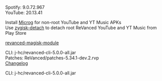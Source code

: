 Spotify: 9.0.72.967  
YouTube: 20.13.41  

Install [Microg](https://github.com/ReVanced/GmsCore/releases) for non-root YouTube and YT Music APKs  
Use [zygisk-detach](https://github.com/j-hc/zygisk-detach) to detach root ReVanced YouTube and YT Music from Play Store  

[revanced-magisk-module](https://github.com/j-hc/revanced-magisk-module)
  
CLI: j-hc/revanced-cli-5.0.0-all.jar  
Patches: ReVanced/patches-5.34.1-dev.2.rvp  
[Changelog](https://github.com/ReVanced/revanced-patches/releases/tag/v5.34.1-dev.2)

CLI: j-hc/revanced-cli-5.0.0-all.jar    
